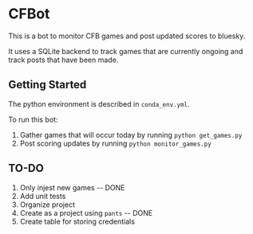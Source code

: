 # CFBot

This is a bot to monitor CFB games and post updated scores to bluesky.

It uses a SQLite backend to track games that are currently ongoing and track posts that have been made.

## Getting Started
The python environment is described in `conda_env.yml`.

To run this bot:

1. Gather games that will occur today by running `python get_games.py`
2. Post scoring updates by running `python monitor_games.py`

## TO-DO
1. Only injest new games -- DONE
2. Add unit tests
3. Organize project
4. Create as a project using `pants` -- DONE
5. Create table for storing credentials